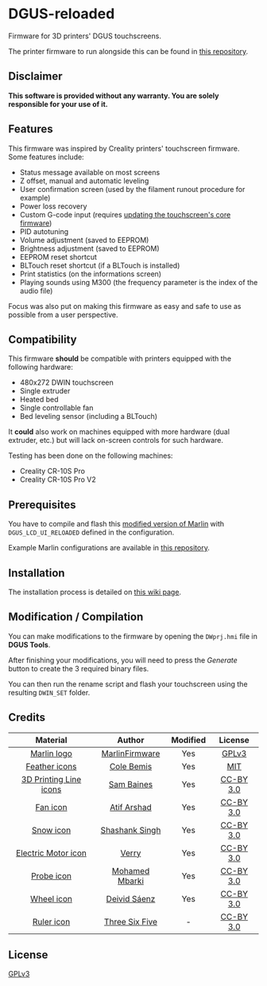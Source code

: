 # DGUS-reloaded

Firmware for 3D printers' DGUS touchscreens.

The printer firmware to run alongside this can be found in [this repository](https://github.com/Desuuuu/Marlin).

## Disclaimer
**This software is provided without any warranty. You are solely responsible for your use of it.**

## Features

This firmware was inspired by Creality printers' touchscreen firmware. Some features include:

* Status message available on most screens
* Z offset, manual and automatic leveling
* User confirmation screen (used by the filament runout procedure for example)
* Power loss recovery
* Custom G-code input (requires [updating the touchscreen's core firmware](https://github.com/Desuuuu/DGUS-reloaded/wiki/Flashing-the-touchscreen-GUI-and-OS-firmware))
* PID autotuning
* Volume adjustment (saved to EEPROM)
* Brightness adjustment (saved to EEPROM)
* EEPROM reset shortcut
* BLTouch reset shortcut (if a BLTouch is installed)
* Print statistics (on the informations screen)
* Playing sounds using M300 (the frequency parameter is the index of the audio file)

Focus was also put on making this firmware as easy and safe to use as possible from a user perspective.

## Compatibility
This firmware **should** be compatible with printers equipped with the following hardware:

* 480x272 DWIN touchscreen
* Single extruder
* Heated bed
* Single controllable fan
* Bed leveling sensor (including a BLTouch)

It **could** also work on machines equipped with more hardware (dual extruder, etc.) but will lack on-screen controls for such hardware.

Testing has been done on the following machines:

* Creality CR-10S Pro
* Creality CR-10S Pro V2

## Prerequisites
You have to compile and flash this [modified version of Marlin](https://github.com/Desuuuu/Marlin) with `DGUS_LCD_UI_RELOADED` defined in the configuration.

Example Marlin configurations are available in [this repository](https://github.com/Desuuuu/DGUS-reloaded-config).

## Installation
The installation process is detailed on [this wiki page](https://github.com/Desuuuu/DGUS-reloaded/wiki/Flashing-the-firmware).

## Modification / Compilation
You can make modifications to the firmware by opening the `DWprj.hmi` file in **DGUS Tools**.

After finishing your modifications, you will need to press the *Generate* button to create the 3 required binary files.

You can then run the rename script and flash your touchscreen using the resulting `DWIN_SET` folder.

## Credits
| Material                                                                       | Author                                                    | Modified | License                                                               |
|:------------------------------------------------------------------------------:|:---------------------------------------------------------:|:--------:|:---------------------------------------------------------------------:|
| [Marlin logo](https://github.com/MarlinFirmware/MarlinDocumentation)           | [MarlinFirmware](https://github.com/MarlinFirmware)       | Yes      | [GPLv3](http://www.gnu.org/licenses/gpl-3.0.html)                     |
| [Feather icons](https://feathericons.com/)                                     | [Cole Bemis](https://twitter.com/colebemis)               | Yes      | [MIT](https://github.com/feathericons/feather/blob/master/LICENSE)    |
| [3D Printing Line icons](https://www.iconfinder.com/iconsets/3d-printing-line) | [Sam Baines](https://www.iconfinder.com/conceptbaines)    | Yes      | [CC-BY 3.0](https://creativecommons.org/licenses/by/3.0/legalcode)    |
| [Fan icon](https://thenounproject.com/term/fan/1153915/)                       | [Atif Arshad](https://thenounproject.com/atifarshad/)     | Yes      | [CC-BY 3.0](https://creativecommons.org/licenses/by/3.0/us/legalcode) |
| [Snow icon](https://thenounproject.com/term/snow/1959859/)                     | [Shashank Singh](https://thenounproject.com/rshashank19/) | Yes      | [CC-BY 3.0](https://creativecommons.org/licenses/by/3.0/us/legalcode) |
| [Electric Motor icon](https://thenounproject.com/term/electric-motor/2734486/) | [Verry](https://thenounproject.com/verry.dsign.creative)  | Yes      | [CC-BY 3.0](https://creativecommons.org/licenses/by/3.0/us/legalcode) |
| [Probe icon](https://thenounproject.com/term/probe/1841345/)                   | [Mohamed Mbarki](https://thenounproject.com/mb.icons)     | Yes      | [CC-BY 3.0](https://creativecommons.org/licenses/by/3.0/us/legalcode) |
| [Wheel icon](https://thenounproject.com/term/wheel/92430/)                     | [Deivid Sáenz](https://thenounproject.com/deivid.saenz)   | Yes      | [CC-BY 3.0](https://creativecommons.org/licenses/by/3.0/us/legalcode) |
| [Ruler icon](https://thenounproject.com/term/ruler/1738925/)                   | [Three Six Five](https://thenounproject.com/365)          | -        | [CC-BY 3.0](https://creativecommons.org/licenses/by/3.0/us/legalcode) |

## License
[GPLv3](http://www.gnu.org/licenses/gpl-3.0.html)
